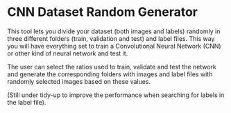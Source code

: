 # CNN Dataset Random Generator

This tool lets you divide your dataset (both images and labels) randomly in three different folders (train, validation and test) and label files. This way you will have everything set to train a Convolutional Neural Network (CNN) or other kind of neural network and test it.

The user can select the ratios used to train, validate and test the network and generate the corresponding folders with images and label files with randomly selected images based on these values.

(Still under tidy-up to improve the performance when searching for labels in the label file).
